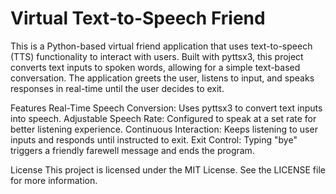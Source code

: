 # Virtual Text-to-Speech Friend
This is a Python-based virtual friend application that uses text-to-speech (TTS) functionality to interact with users. Built with pyttsx3, this project converts text inputs to spoken words, allowing for a simple text-based conversation. The application greets the user, listens to input, and speaks responses in real-time until the user decides to exit.

Features
Real-Time Speech Conversion: Uses pyttsx3 to convert text inputs into speech.
Adjustable Speech Rate: Configured to speak at a set rate for better listening experience.
Continuous Interaction: Keeps listening to user inputs and responds until instructed to exit.
Exit Control: Typing "bye" triggers a friendly farewell message and ends the program.

License
This project is licensed under the MIT License. See the LICENSE file for more information.
